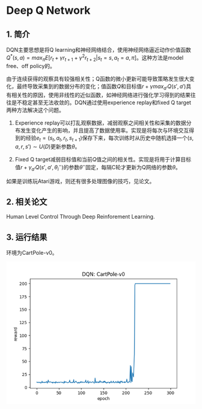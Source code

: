 # Deep Q Network

## 1. 简介

DQN主要思想是将Q learning和神经网络结合，使用神经网络逼近动作价值函数$Q^*(s, a) = max_{\pi}E[r_t + \gamma r_{t+1} + \gamma^2r_{t+2} | s_t=s, a_t=a, \pi]$。这种方法是model free、off policy的。

由于连续获得的观察具有较强相关性；Q函数的微小更新可能导致策略发生很大变化，最终导致采集到的数据分布的变化；值函数$Q$和目标值$r+\gamma max_{a'}Q(s', a')$具有相关性的原因，使用非线性的近似函数，如神经网络进行强化学习得到的结果往往是不稳定甚至无法收敛的。DQN通过使用experience replay和fixed Q target两种方法解决这个问题。

1. Experience replay可以打乱观察数据，减弱观察之间相关性和采集的数据分布发生变化产生的影响，并且提高了数据使用率。实现是将每次与环境交互得到的经验$e_t=(s_t, a_t, r_t, s_{t+1})$保存下来，每次训练时从历史中随机选择一个$(s, a, r, s')\sim U(D)$更新参数$\theta$。

2. Fixed Q target减弱目标值和当前$Q$值之间的相关性。实现是将用于计算目标值$r + \gamma _{a'}Q(s', a', \theta_i^-)$的参数$\theta^-$固定，每隔C轮才更新为Q网络的参数$\theta$。

如果是训练玩Atari游戏，则还有很多处理图像的技巧，见论文。

## 2. 相关论文

Human Level Control Through Deep Reinforement Learning.

## 3. 运行结果

环境为CartPole-v0。

![DQN_CartPole](DQN_Cartpole.png)
